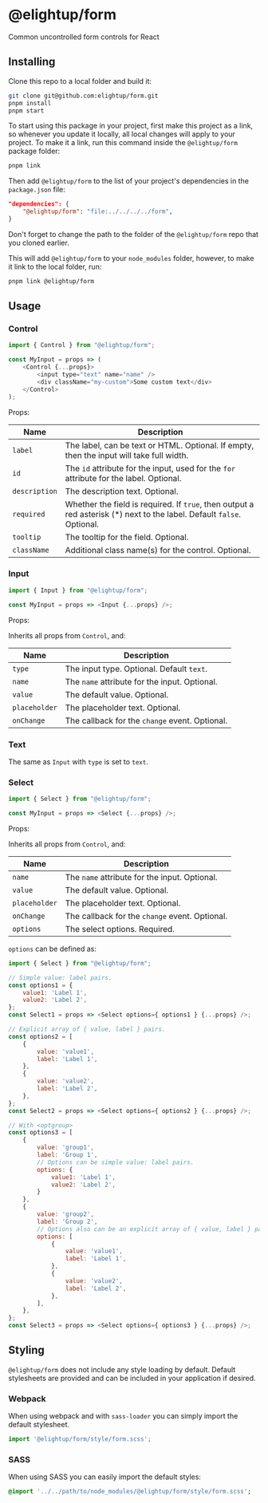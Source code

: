 # @elightup/form

Common uncontrolled form controls for React

## Installing

Clone this repo to a local folder and build it:

```bash
git clone git@github.com:elightup/form.git
pnpm install
pnpm start
```

To start using this package in your project, first make this project as a link, so whenever you update it locally, all local changes will apply to your project. To make it a link, run this command inside the `@elightup/form` package folder:

```bash
pnpm link
```

Then add `@elightup/form` to the list of your project's dependencies in the `package.json` file:

```json
"dependencies": {
	"@elightup/form": "file:../../../../form",
}
```
Don't forget to change the path to the folder of the `@elightup/form` repo that you cloned earlier.

This will add `@elightup/form` to your `node_modules` folder, however, to make it link to the local folder, run:

```bash
pnpm link @elightup/form
```
## Usage

### Control

```js
import { Control } from "@elightup/form";

const MyInput = props => (
	<Control {...props}>
		<input type="text" name="name" />
		<div className="my-custom">Some custom text</div>
	</Control>
);
```

Props:

Name|Description
---|---
`label`|The label, can be text or HTML. Optional. If empty, then the input will take full width.
`id`|The `id` attribute for the input, used for the `for` attribute for the label. Optional.
`description`|The description text. Optional.
`required`|Whether the field is required. If `true`, then output a red asterisk (*) next to the label. Default `false`. Optional.
`tooltip`|The tooltip for the field. Optional.
`className`|Additional class name(s) for the control. Optional.

### Input

```js
import { Input } from "@elightup/form";

const MyInput = props => <Input {...props} />;
```

Props:

Inherits all props from `Control`, and:

Name|Description
---|---
`type`|The input type. Optional. Default `text`.
`name`|The `name` attribute for the input. Optional.
`value`|The default value. Optional.
`placeholder`|The placeholder text. Optional.
`onChange`|The callback for the `change` event. Optional.

### Text

The same as `Input` with `type` is set to `text`.

### Select


```js
import { Select } from "@elightup/form";

const MyInput = props => <Select {...props} />;
```

Props:

Inherits all props from `Control`, and:

Name|Description
---|---
`name`|The `name` attribute for the input. Optional.
`value`|The default value. Optional.
`placeholder`|The placeholder text. Optional.
`onChange`|The callback for the `change` event. Optional.
`options`|The select options. Required.

`options` can be defined as:

```js
import { Select } from "@elightup/form";

// Simple value: label pairs.
const options1 = {
	value1: 'Label 1',
	value2: 'Label 2',
};
const Select1 = props => <Select options={ options1 } {...props} />;

// Explicit array of { value, label } pairs.
const options2 = [
	{
		value: 'value1',
		label: 'Label 1',
	},
	{
		value: 'value2',
		label: 'Label 2',
	},
};
const Select2 = props => <Select options={ options2 } {...props} />;

// With <optgroup>
const options3 = [
	{
		value: 'group1',
		label: 'Group 1',
		// Options can be simple value: label pairs.
		options: {
			value1: 'Label 1',
			value2: 'Label 2',
		}
	},
	{
		value: 'group2',
		label: 'Group 2',
		// Options also can be an explicit array of { value, label } pairs.
		options: [
			{
				value: 'value1',
				label: 'Label 1',
			},
			{
				value: 'value2',
				label: 'Label 2',
			},
		],
	},
};
const Select3 = props => <Select options={ options3 } {...props} />;
```

## Styling

`@elightup/form` does not include any style loading by default. Default stylesheets are provided and can be included in your application if desired.

### Webpack

When using webpack and with `sass-loader` you can simply import the default stylesheet.

```js
import '@elightup/form/style/form.scss';
```

### SASS

When using SASS you can easily import the default styles:

```sass
@import '../../path/to/node_modules/@elightup/form/style/form.scss';
```